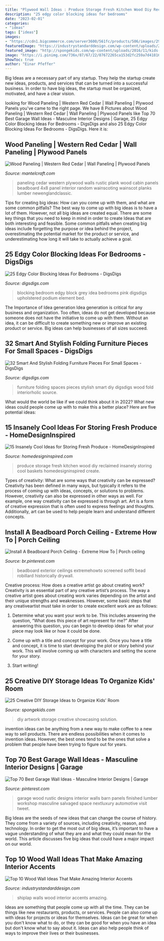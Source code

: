 ```yaml
---
title: "Plywood Wall Ideas : Produce Storage Fresh Kitchen Wood Diy Reclaimed Insanely Storing Cool Baskets Homedesigninspired Create"
description: "25 edgy color blocking ideas for bedrooms"
date: "2023-02-01"
categories:
- "ideas"
tags: ["ideas"]
images:
- "https://cdn1.bigcommerce.com/server3600/561fc/products/506/images/2912/western-red-cedar-paneling-450x450__15012.1357666318.380.380.JPG?c=2"
featuredImage: "https://industrystandarddesign.com/wp-content/uploads/2018/11/Shiplap-wooden-wall-idea.jpg"
featured_image: "http://spongekids.com/wp-content/uploads/2016/11/kids-room-storage/26-kids-room-storage.jpg"
image: "https://i.pinimg.com/736x/87/67/22/87672265ca153d2fc259a7d418167b15.jpg"
ShowToc: true
author: "Einar Pfeffer"
---
```



Big Ideas are a necessary part of any startup. They help the startup create new ideas, products, and services that can be turned into a successful business. In order to have big ideas, the startup must be organized, motivated, and have a clear vision.

	

		
looking for Wood Paneling | Western Red Cedar | Wall Paneling | Plywood Panels you've came to the right page. We have 8 Pictures about Wood Paneling | Western Red Cedar | Wall Paneling | Plywood Panels like Top 70 Best Garage Wall Ideas - Masculine Interior Designs | Garage, 25 Edgy Color Blocking Ideas For Bedrooms - DigsDigs and also 25 Edgy Color Blocking Ideas For Bedrooms - DigsDigs. Here it is:
		
    
## Wood Paneling | Western Red Cedar | Wall Paneling | Plywood Panels

<img loading=lazy src="https://cdn1.bigcommerce.com/server3600/561fc/products/506/images/2912/western-red-cedar-paneling-450x450__15012.1357666318.380.380.JPG?c=2" onerror="this.onerror=null;this.src='https://tse1.mm.bing.net/th?id=OIP.8_TDc-sTpo1fnsidUdgIyQAAAA&amp;pid=15.1';" alt="Wood Paneling | Western Red Cedar | Wall Paneling | Plywood Panels">

_Source: mantelcraft.com_

>paneling cedar western plywood walls rustic plank wood cabin panels beadboard 4x8 panel interior random wainscoting wainscot planks lumber newenglandclassic. 

	

Tips for creating big ideas: How can you come up with them, and what are some common pitfalls?
The best way to come up with big ideas is to have a lot of them. However, not all big ideas are created equal. There are some key things that you need to keep in mind in order to create Ideas that are both interesting and feasible. Some common pitfalls when creating big ideas include forgetting the purpose or idea behind the project, overestimating the potential market for the product or service, and underestimating how long it will take to actually achieve a goal.

    
## 25 Edgy Color Blocking Ideas For Bedrooms - DigsDigs

<img loading=lazy src="https://www.digsdigs.com/photos/2018/09/12-a-kids-bedroom-is-spruced-up-with-color-blocking-in-green-pink-grey-and-cream-a-bold-and-creative-idea.jpg" onerror="this.onerror=null;this.src='https://tse2.mm.bing.net/th?id=OIP.W0A3E7UGVwPPaKFZIeC_lQHaLH&amp;pid=15.1';" alt="25 Edgy Color Blocking Ideas For Bedrooms - DigsDigs">

_Source: digsdigs.com_

>blocking bedroom edgy block grey idea bedrooms pink digsdigs upholstered podium element bed. 

	

The Importance of Idea generation
Idea generation is critical for any business and organization. Too often, ideas do not get developed because someone does not have the initiative to come up with them. Without an idea, it can be difficult to create something new or improve an existing product or service. Big ideas can help businesses of all sizes succeed.

    
## 32 Smart And Stylish Folding Furniture Pieces For Small Spaces - DigsDigs

<img loading=lazy src="http://www.digsdigs.com/photos/smart-and-stylish-folding-furniture-pieces-for-small-spaces-33.jpg" onerror="this.onerror=null;this.src='https://tse4.mm.bing.net/th?id=OIP.s53u8im_zHfmYW0MfWvMqgHaN4&amp;pid=15.1';" alt="32 Smart And Stylish Folding Furniture Pieces For Small Spaces - DigsDigs">

_Source: digsdigs.com_

>furniture folding spaces pieces stylish smart diy digsdigs wood fold interiorholic source. 

	

What would the world be like if we could think about it in 2022? What new ideas could people come up with to make this a better place? Here are five potential ideas:

    
## 15 Insanely Cool Ideas For Storing Fresh Produce - HomeDesignInspired

<img loading=lazy src="http://www.homedesigninspired.com/wp-content/uploads/2017/08/diy-kitchen-produce-storage-5.jpg" onerror="this.onerror=null;this.src='https://tse3.mm.bing.net/th?id=OIP.7-qgC6tXLKUWLmbHFAN3-gHaLw&amp;pid=15.1';" alt="15 Insanely Cool Ideas for Storing Fresh Produce - HomeDesignInspired">

_Source: homedesigninspired.com_

>produce storage fresh kitchen wood diy reclaimed insanely storing cool baskets homedesigninspired create. 

	

Types of creativity: What are some ways that creativity can be expressed?
Creativity has been defined in many ways, but typically it refers to the process of coming up with ideas, concepts, or solutions to problems. However, creativity can also be expressed in other ways as well. For example, one way creativity can be expressed is through art. Art is a form of creative expression that is often used to express feelings and thoughts. Additionally, art can be used to help people learn and understand different concepts.

    
## Install A Beadboard Porch Ceiling - Extreme How To | Porch Ceiling

<img loading=lazy src="https://i.pinimg.com/736x/87/67/22/87672265ca153d2fc259a7d418167b15.jpg" onerror="this.onerror=null;this.src='https://tse2.mm.bing.net/th?id=OIP.KJrpBbLeM4GXqPuqv9AH_AHaIb&amp;pid=15.1';" alt="Install A Beadboard Porch Ceiling - Extreme How To | Porch ceiling">

_Source: br.pinterest.com_

>beadboard exterior ceilings extremehowto screened soffit bead robillard historically drywall. 

	

Creative process: How does a creative artist go about creating work?
Creativity is an essential part of any creative artist’s process. The way a creative artist goes about creating work varies depending on the artist and their unique strengths and weaknesses. However, some basic steps that any creativeartist must take in order to create excellent work are as follows:
1. Determine what you want your work to be. This includes answering the question, “What does this piece of art represent for me?” After answering this question, you can begin to develop ideas for what your piece may look like or how it could be done.

2. Come up with a title and concept for your work. Once you have a title and concept, it is time to start developing the plot or story behind your work. This will involve coming up with characters and setting the scene for your story.

3. Start writing!

    
## 25 Creative DIY Storage Ideas To Organize Kids&#039; Room

<img loading=lazy src="http://spongekids.com/wp-content/uploads/2016/11/kids-room-storage/26-kids-room-storage.jpg" onerror="this.onerror=null;this.src='https://tse4.mm.bing.net/th?id=OIP.py6u-uS8CIupNquW-i_h3AHaLJ&amp;pid=15.1';" alt="25 Creative DIY Storage Ideas to Organize Kids&#039; Room">

_Source: spongekids.com_

>diy artwork storage creative showcasing solution. 

	

invention ideas can be anything from a new way to make coffee to a new way to sell products. There are endless possibilities when it comes to invention ideas. However, the best ones tend to be the ones that solve a problem that people have been trying to figure out for years.

    
## Top 70 Best Garage Wall Ideas - Masculine Interior Designs | Garage

<img loading=lazy src="https://i.pinimg.com/736x/59/28/aa/5928aaba8b582f1988f0af98ec5b5ae5.jpg" onerror="this.onerror=null;this.src='https://tse4.mm.bing.net/th?id=OIP.3EdCvao5xso69dPeqJ8XTQHaHa&amp;pid=15.1';" alt="Top 70 Best Garage Wall Ideas - Masculine Interior Designs | Garage">

_Source: pinterest.com_

>garage wood rustic designs interior walls barn panels finished lumber workshop masculine salvaged space nextluxury automotive visit tweet. 

	

Big Ideas are the seeds of new ideas that can change the course of history. They come from a variety of sources, including creativity, reason, and technology. In order to get the most out of big ideas, it’s important to have a vague understanding of what they are and what they could mean for the world. This article discusses five big ideas that could have a major impact on our world.

    
## Top 10 Wood Wall Ideas That Make Amazing Interior Accents

<img loading=lazy src="https://industrystandarddesign.com/wp-content/uploads/2018/11/Shiplap-wooden-wall-idea.jpg" onerror="this.onerror=null;this.src='https://tse4.mm.bing.net/th?id=OIP.hWw1UNovxmn3osz0vr25VAHaKe&amp;pid=15.1';" alt="Top 10 Wood Wall Ideas That Make Amazing Interior Accents">

_Source: industrystandarddesign.com_

>shiplap walls wood interior accents amazing. 

	

Ideas are something that people come up with all the time. They can be things like new restaurants, products, or services. People can also come up with ideas for projects or ideas for themselves. Ideas can be great for when you don't know what to do, or they can be good for when you have an idea but don't know what to say about it. Ideas can also help people think of ways to improve their lives or their businesses.

